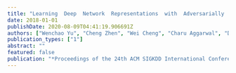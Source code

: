 ```yaml
---
title: "Learning  Deep  Network  Representations  with  Adversarially  Regularized Autoencoders"
date: 2018-01-01
publishDate: 2020-08-09T04:41:19.906691Z
authors: ["Wenchao Yu", "Cheng Zhen", "Wei Cheng", "Charu Aggarwal", "Dongjin Song", "Bo Zong", "Haifeng Chen", "Wei Wang"]
publication_types: ["1"]
abstract: ""
featured: false
publication: "*Proceedings of the 24th ACM SIGKDD International Conference on Knowledge Discovery  and  Data  Mining  (KDD)*"
---
```


